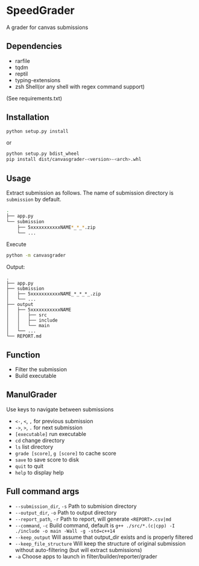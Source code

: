 # SpeedGrader

A grader for canvas submissions

## Dependencies

- rarfile
- tqdm
- reptil
- typing-extensions
- zsh Shell(or any shell with regex command support)

(See requirements.txt)

## Installation

```bash
python setup.py install
```

or

```bash
python setup.py bdist_wheel
pip install dist/canvasgrader-<version>-<arch>.whl
```

## Usage

Extract submission as follows. The name of submission directory is `submission` by default.

```bash
.
├── app.py
└── submission
    ├── 5xxxxxxxxxxxNAME*_*_*.zip
    └── ...
```

Execute

```bash
python -m canvasgrader
```

Output:

```text
.
├── app.py
├── submission
│   ├── 5xxxxxxxxxxxNAME_*_*_*_.zip
│   └── ...
├── output
│   ├── 5xxxxxxxxxxxNAME
│   │   ├── src
│   │   ├── include
│   │   └── main
│   └── ...
└── REPORT.md
```

## Function

- Filter the submission
- Build executable

## ManulGrader

Use keys to navigate between submissions

- `<-`, `<`, `,` for previous submission
- `->`, `>`, `.` for next submission
- `[executable]` run executable
- `cd` change directory
- `ls` list directory
- `grade [score]`, `g [score]` to cache score
- `save` to save score to disk
- `quit` to quit
- `help` to display help

## Full command args

- `--submission_dir`, `-s` Path to submision directory
- `--output_dir`, `-o` Path to output directory
- `--report_path`, `-r` Path to report, will generate `<REPORT>.csv|md`
- `--command`, `-c` Build command, default is `g++ ./src/*.(c|cpp) -I ./include -o main -Wall -g -std=c++14`
- `--keep_output` Will assume that output_dir exists and is properly filtered
- `--keep_file_structure` Will keep the structure of original submission without auto-filtering (but will extract submissions)
- `-a` Choose apps to launch in filter/builder/reporter/grader